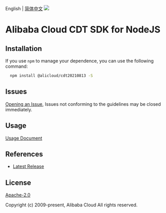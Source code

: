 English | [简体中文](README-CN.md)
![](https://aliyunsdk-pages.alicdn.com/icons/AlibabaCloud.svg)

# Alibaba Cloud CDT SDK for NodeJS

## Installation
If you use `npm` to manage your dependence, you can use the following command:

```sh
  npm install @alicloud/cdt20210813 -S
```

## Issues
[Opening an Issue](https://github.com/aliyun/alibabacloud-typescript-sdk/issues/new), Issues not conforming to the guidelines may be closed immediately.

## Usage
[Usage Document](https://github.com/aliyun/alibabacloud-typescript-sdk/blob/master/docs/Usage-EN.md#quick-examples)

## References
* [Latest Release](https://github.com/aliyun/alibabacloud-typescript-sdk/)

## License
[Apache-2.0](http://www.apache.org/licenses/LICENSE-2.0)

Copyright (c) 2009-present, Alibaba Cloud All rights reserved.
